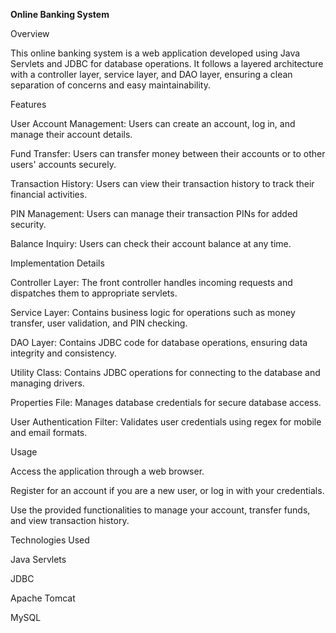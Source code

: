 **Online Banking System**

Overview

This online banking system is a web application developed using Java Servlets and JDBC for database operations. It follows a layered architecture with a controller layer, service layer, and DAO layer, ensuring a clean separation of concerns and easy maintainability.

Features

User Account Management: Users can create an account, log in, and manage their account details.

Fund Transfer: Users can transfer money between their accounts or to other users' accounts securely.

Transaction History: Users can view their transaction history to track their financial activities.

PIN Management: Users can manage their transaction PINs for added security.

Balance Inquiry: Users can check their account balance at any time.

Implementation Details

Controller Layer: The front controller handles incoming requests and dispatches them to appropriate servlets.

Service Layer: Contains business logic for operations such as money transfer, user validation, and PIN checking.

DAO Layer: Contains JDBC code for database operations, ensuring data integrity and consistency.

Utility Class: Contains JDBC operations for connecting to the database and managing drivers.

Properties File: Manages database credentials for secure database access.

User Authentication Filter: Validates user credentials using regex for mobile and email formats.

Usage

Access the application through a web browser.

Register for an account if you are a new user, or log in with your credentials.

Use the provided functionalities to manage your account, transfer funds, and view transaction history.

Technologies Used

Java Servlets

JDBC

Apache Tomcat 

MySQL 
